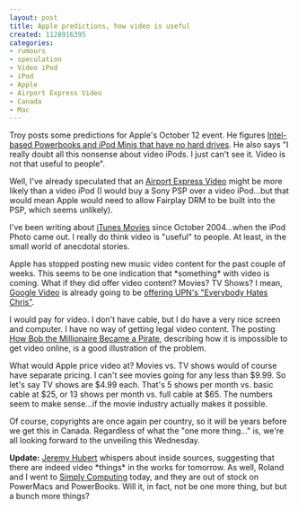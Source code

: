 ```yaml
--- 
layout: post
title: Apple predictions, how video is useful
created: 1128916395
categories: 
- rumours
- speculation
- Video iPod
- iPod
- Apple
- Airport Express Video
- Canada
- Mac
---
```

<p>Troy posts some predictions for Apple's October 12 event. He figures <a href="http://www.troyangrignon.com/blog/_archives/2005/10/9/1289722.html">Intel-based Powerbooks and iPod Minis that have no hard drives</a>. He also says &quot;I really doubt all this nonsense about video iPods. I just can't see it. Video is not that useful to people&quot;.</p>  <p>Well, I've already speculated that an <a href="/blog/bmann/video-ipod-or-airport-express-video">Airport Express Video</a> might be more likely than a video iPod (I would buy a Sony PSP over a video iPod...but that would mean Apple would need to allow Fairplay DRM to be built into the PSP, which seems unlikely).</p>  <p>I've been writing about <a href="/macosx/rumours/itunes-movies">iTunes Movies</a> since October 2004...when the iPod Photo came out. I really do think video is &quot;useful&quot; to people. At least, in the small world of anecdotal stories.</p>  <p>Apple has stopped posting new music video content for the past couple of weeks. This seems to be one indication that *something* with video is coming. What if they did offer video content? Movies? TV Shows? I mean, <a href="http://video.google.com">Google Video</a> is already going to be <a href="http://blog.searchenginewatch.com/blog/050926-102229">offering UPN's &quot;Everybody Hates Chris&quot;</a>.</p>  <p>I would pay for video. I don't have cable, but I do have a very nice screen and computer. I have no way of getting legal video content. The posting <a href="http://www.eirikso.com/2005/06/06/how-bob-the-millionaire-became-a-pirate/">How Bob the Millionaire Became a Pirate</a>, describing how it is impossible to get video online, is a good illustration of the problem.</p>  <p>What would Apple price video at? Movies vs. TV shows would of course have separate pricing. I can't see movies going for any less than $9.99. So let's say TV shows are $4.99 each. That's 5 shows per month vs. basic cable at $25, or 13 shows per month vs. full cable at $65. The numbers seem to make sense...if the movie industry actually makes it possible.</p>  <p>Of course, copyrights are once again per country, so it will be years before we get this in Canada. Regardless of what the &quot;one more thing...&quot; is, we're all looking forward to the unveiling this Wednesday.</p><p><strong>Update:</strong> <a href="http://www.jeremyhubert.com/os-x/ipod-video-at-the-oct-12-apple-event/" target="_self">Jeremy Hubert</a> whispers about inside sources, suggesting that there are indeed video *things* in the works for tomorrow. As well, Roland and I went to <a href="http://www.simply.ca/" target="_self">Simply Computing</a> today, and they are out of stock on PowerMacs and PowerBooks. Will it, in fact, not be one more thing, but but a bunch more things?&nbsp;</p>
